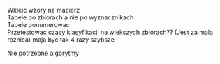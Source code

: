 Wkleic wzory na macierz  
Tabele po zbiorach a nie po wyznacznikach  
Tabele ponumerowac  
Przetestowac czasy klasyfikacji na wiekszych zbiorach?? (Jest za mala roznica) maja byc tak 4 razy szybsze

Nie potrzebne algorytmy